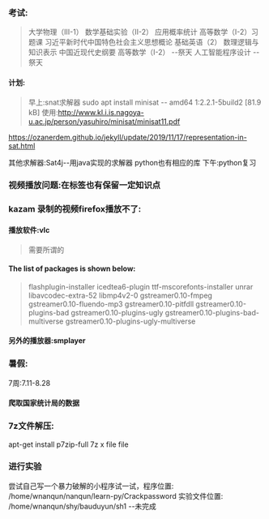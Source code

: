 ### 考试:
>大学物理（III-1）
>数学基础实验（II-2）
>应用概率统计
>高等数学（I-2）习题课                      <!-- 习概同天下午 -->
>习近平新时代中国特色社会主义思想概论
>基础英语（2）                             <!-- 离散同天下午 -->
>数理逻辑与知识表示
>中国近现代史纲要
>高等数学（I-2）  --祭天
>人工智能程序设计 --祭天


#### 计划:
>早上:snat求解器
sudo apt install minisat --  amd64 1:2.2.1-5build2 [81.9 kB]
使用:http://www.kl.i.is.nagoya-u.ac.jp/person/yasuhiro/minisat/minisat11.pdf

https://ozanerdem.github.io/jekyll/update/2019/11/17/representation-in-sat.html

其他求解器:Sat4j--用java实现的求解器
python也有相应的库
下午:python复习


### 视频播放问题:在标签也有保留一定知识点
###  kazam 录制的视频firefox播放不了:
#### 播放软件:vlc      
>需要所谓的
#### The list of packages is shown below:
>flashplugin-installer
>icedtea6-plugin
>ttf-mscorefonts-installer
>unrar
>libavcodec-extra-52
>libmp4v2-0
>gstreamer0.10-fmpeg
>gstreamer0.10-fluendo-mp3
>gstreamer0.10-pitfdll
>gstreamer0.10-plugins-bad
>gstreamer0.10-plugins-ugly
>gstreamer0.10-plugins-bad-multiverse
>gstreamer0.10-plugins-ugly-multiverse


#### 另外的播放器:**smplayer** 

###  暑假:
7周:7.11-8.28
#### 爬取国家统计局的数据



### 7z文件解压:
apt-get install p7zip-full
7z x file file

### 进行实验

尝试自己写一个暴力破解的小程序试一试，程序位置:
/home/wnanqun/nanqun/learn-py/Crackpassword
实验文件位置:
/home/wnanqun/shy/bauduyun/sh1
--未完成

